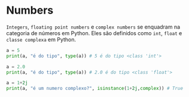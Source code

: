 # Numbers

`Integers`, `floating point numbers` e `complex numbers` se enquadram na categoria de números em Python. Eles são definidos como `int`, `float` e `classe complexa` em Python.

```python
a = 5
print(a, "é do tipo", type(a)) # 5 é do tipo <class 'int'>

a = 2.0
print(a, "é do tipo", type(a)) # 2.0 é do tipo <class 'float'>

a = 1+2j
print(a, "é um numero complexo?", isinstance(1+2j,complex)) # True
```
